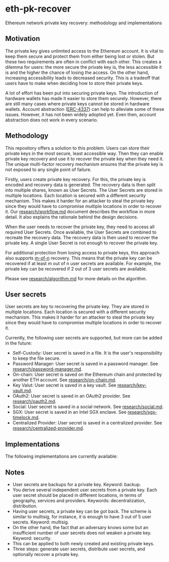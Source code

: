 # eth-pk-recover
Ethereum network private key recovery: methodology and implementations

## Motivation

The private key gives unlimited access to the Ethereum account. It is vital to keep them secure and protect them from either being lost or stolen. But these two requirements are often in conflict with each other. This creates a dilemma for users: the more secure the private key is, the less accessible it is and the higher the chance of losing the access. On the other hand, increasing accessibility leads to decreased security. This is a tradeoff that users have to make when deciding how to store their private keys.

A lot of effort has been put into securing private keys. The introduction of hardware wallets has made it easier to store them securely. However, there are still many cases where private keys cannot be stored in hardware wallets. Account abstraction ([ERC-4337](https://eips.ethereum.org/EIPS/eip-4337)) can help to alleviate some of these issues. However, it has not been widely adopted yet. Even then, account abstraction does not work in every scenario.

## Methodology

This repository offers a solution to this problem. Users can store their private keys in the most secure, least accessible way. Then they can enable private key recovery and use it to recover the private key when they need it. The unique multi-factor recovery mechanism ensures that the private key is not exposed to any single point of failure.

Firstly, users create private key recovery. For this, the private key is encoded and recovery data is generated. The recovery data is then split into multiple shares, known as User Secrets. The User Secrets are stored in multiple locations. Each location is secured with a different security mechanism. This makes it harder for an attacker to steal the private key since they would have to compromise multiple locations in order to recover it. Our [research/workflow.md](research/workflow.md) document describes the workflow in more detail. It also explains the rationale behind the design decisions.

When the user needs to recover the private key, they need to access all required User Secrets. Once available, the User Secrets are combined to recreate the recovery data. The recovery data is then used to recover the private key. A single User Secret is not enough to recover the private key.

For additional protection from losing access to private keys, this approach also supports [m-of-n](research/m-of-n.md) recovery. This means that the private key can be recovered if at least m out of n user secrets are available. For example, the private key can be recovered if 2 out of 3 user secrets are available.

Please see [research/algorithm.md](research/algorithm.md) for more details on the algorithm.

## User secrets

User secrets are key to recovering the private key. They are stored in multiple locations. Each location is secured with a different security mechanism. This makes it harder for an attacker to steal the private key since they would have to compromise multiple locations in order to recover it.

Currently, the following user secrets are supported, but more can be added in the future:
- Self-Custody: User secret is saved in a file. It is the user's responsibility to keep the file secure.
- Password Manager: User secret is saved in a password manager. See [research/password-manager.md](research/password-manager.md).
- On-chain: User secret is saved on the Ethereum chain and protected by another ETH account. See [research/on-chain.md](research/on-chain.md).
- Key Valut: User secret is saved in a key vault. See [research/key-vault.md](research/key-vault.md).
- OAuth2: User secret is saved in an OAuth2 provider. See [research/oauth2.md](research/oauth2.md).
- Social: User secret is saved in a social network. See [research/social.md](research/social.md).
- SGX: User secret is saved in an Intel SGX enclave. See [research/sgx-timelock.md](research/sgx-timelock.md).
- Centralized Provider: User secret is saved in a centralized provider. See [research/centralized-provider.md](research/centralized-provider.md).


## Implementations

The following implementations are currently available:


## Notes

- User secrets are backups for a private key. Keyword: backup.
- You derive several independent user secrets from a private key. Each user secret should be placed in different locations, in terms of geography, services and providers. Keywords: decentralization, distribution.
- Having user secrets, a private key can be got back. The scheme is similar to multisig, for instance, it is enough to have 3 out of 5 user secrets. Keyword: multisig.
- On the other hand, the fact that an adversary knows some but an insufficient number of user secrets does not weaken a private key. Keyword: security.
- This can be applied to both newly created and existing private keys.
- Three steps: generate user secrets, distribute user secrets, and optionally recover a private key.


